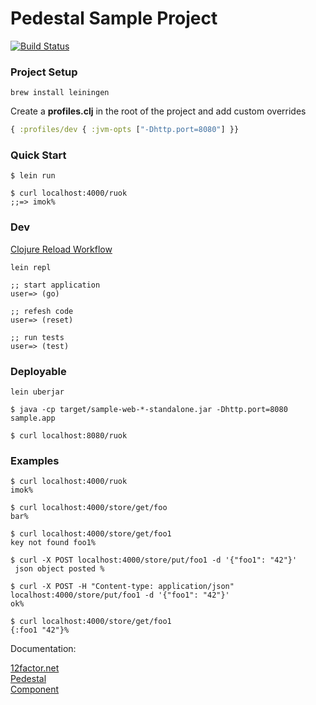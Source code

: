 # Pedestal Sample Project

[![Build Status](https://travis-ci.org/scotthaleen/pedestal-sample.svg?branch=master)](https://travis-ci.org/scotthaleen/pedestal-sample)

### Project Setup

```
brew install leiningen
```

Create a **profiles.clj** in the root of the project and add custom overrides 

```clojure
{ :profiles/dev { :jvm-opts ["-Dhttp.port=8080"] }}
```

### Quick Start

```
$ lein run

$ curl localhost:4000/ruok
;;=> imok%

```
### Dev 

[Clojure Reload Workflow](http://thinkrelevance.com/blog/2013/06/04/clojure-workflow-reloaded)

```
lein repl

;; start application
user=> (go)

;; refesh code
user=> (reset)

;; run tests
user=> (test)
```

### Deployable

```
lein uberjar

$ java -cp target/sample-web-*-standalone.jar -Dhttp.port=8080 sample.app

$ curl localhost:8080/ruok
```


### Examples


```
$ curl localhost:4000/ruok
imok%

$ curl localhost:4000/store/get/foo
bar%

$ curl localhost:4000/store/get/foo1
key not found foo1%

$ curl -X POST localhost:4000/store/put/foo1 -d '{"foo1": "42"}'
 json object posted %

$ curl -X POST -H "Content-type: application/json" localhost:4000/store/put/foo1 -d '{"foo1": "42"}'
ok%

$ curl localhost:4000/store/get/foo1
{:foo1 "42"}%
```


Documentation: 

[12factor.net](https://12factor.net) <br/>
[Pedestal](https://github.com/pedestal/pedestal) <br/>
[Component](https://github.com/stuartsierra/component) <br/>
